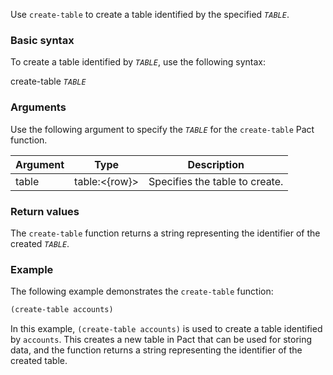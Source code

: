Use `create-table` to create a table identified by the specified *`TABLE`*.

### Basic syntax

To create a table identified by *`TABLE`*, use the following syntax:

create-table *`TABLE`*

### Arguments

Use the following argument to specify the *`TABLE`* for the `create-table` Pact function.

| Argument | Type | Description |
| --- | --- | --- |
| table | table:<{row}> | Specifies the table to create. |

### Return values

The `create-table` function returns a string representing the identifier of the created *`TABLE`*.

### Example

The following example demonstrates the `create-table` function:

```lisp
(create-table accounts)
```

In this example, `(create-table accounts)` is used to create a table identified by `accounts`. This creates a new table in Pact that can be used for storing data, and the function returns a string representing the identifier of the created table.
